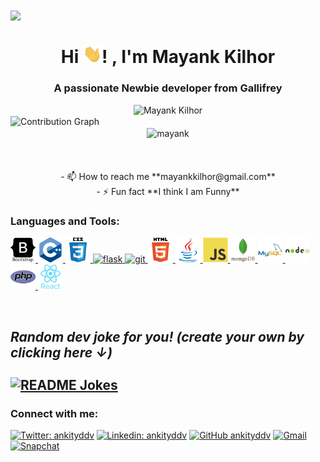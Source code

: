 
<img align="center" src="https://github.com/MayankKilhor/MayankKilhor/blob/main/gif/mayank.jpg">
<h1 align="center">Hi <developers/> <img src="https://github.com/MayankKilhor/MayankKilhor/blob/main/gifs/Hi.gif" width="30px">! , I'm Mayank Kilhor</h1>
<h3 align="center">A passionate Newbie developer from Gallifrey</h3>
<div align="center"><img src="https://github-readme-streak-stats.herokuapp.com/?user=MayankKilhor&" alt="Mayank Kilhor" /></div>
<img src="https://activity-graph.herokuapp.com/graph?username=MayankKilhor&theme=xcode" alt="Contribution Graph" align="center" />
<div align="center" width="50">
  

<div align="center">
<img align="center" src="https://github-readme-stats.vercel.app/api?username=MayankKilhor&include_all_commits=true&count_private=true&show_icons=true&line_height=20&title_color=7A7ADB&icon_color=2234AE&text_color=D3D3D3&bg_color=0,000000,130F40" alt="mayank">

</br>


</div>
</div>

</br>
</br>
</br>
<div align="center" width="50">
  
<div>
- 📫 How to reach me **mayankkilhor@gmail.com**
</div>
- ⚡ Fun fact **I think I am Funny**
</br>


<!-- [![Facebook](https://img.shields.io/badge/Facebook-add-blue.svg?logo=facebook&logoColor=white)](https://www.facebook.com/profile.php?id=100033206252956) -->
<!-- [![Instagram](https://img.shields.io/badge/Instagram-follow-purple.svg?logo=instagram&logoColor=white)](https://www.instagram.com/thedrunkcoder/) -->
<!-- <a href="https://twitter.com/RoryAim" target="blank"><img align="center" src="https://cdn.jsdelivr.net/npm/simple-icons@3.0.1/icons/twitter.svg" color="white" alt="RoryWillAim" height="30" width="40" /></a>
</p>
<p align="left"> <a href="https://twitter.com/RoryAim" target="blank"><img src="https://img.shields.io/twitter/follow/RoryAim?logo=twitter&style=for-the-badge" alt="RoryAim" /></a> </p> -->
</div>
<h3 align="left">Languages and Tools:</h3>
<p align="left"> <a href="https://getbootstrap.com" target="_blank"> <img src="https://raw.githubusercontent.com/devicons/devicon/master/icons/bootstrap/bootstrap-plain-wordmark.svg" alt="bootstrap" width="40" height="40"/> </a> <a href="https://www.w3schools.com/cpp/" target="_blank"> <img src="https://raw.githubusercontent.com/devicons/devicon/master/icons/cplusplus/cplusplus-original.svg" alt="cplusplus" width="40" height="40"/> </a> <a href="https://www.w3schools.com/css/" target="_blank"> <img src="https://raw.githubusercontent.com/devicons/devicon/master/icons/css3/css3-original-wordmark.svg" alt="css3" width="40" height="40"/> </a> <a href="https://flask.palletsprojects.com/" target="_blank"> <img src="https://www.vectorlogo.zone/logos/pocoo_flask/pocoo_flask-icon.svg" alt="flask" width="40" height="40"/> </a> <a href="https://git-scm.com/" target="_blank"> <img src="https://www.vectorlogo.zone/logos/git-scm/git-scm-icon.svg" alt="git" width="40" height="40"/> </a> <a href="https://www.w3.org/html/" target="_blank"> <img src="https://raw.githubusercontent.com/devicons/devicon/master/icons/html5/html5-original-wordmark.svg" alt="html5" width="40" height="40"/> </a> <a href="https://www.java.com" target="_blank"> <img src="https://raw.githubusercontent.com/devicons/devicon/master/icons/java/java-original.svg" alt="java" width="40" height="40"/> </a> <a href="https://developer.mozilla.org/en-US/docs/Web/JavaScript" target="_blank"> <img src="https://raw.githubusercontent.com/devicons/devicon/master/icons/javascript/javascript-original.svg" alt="javascript" width="40" height="40"/> </a> <a href="https://www.mongodb.com/" target="_blank"> <img src="https://raw.githubusercontent.com/devicons/devicon/master/icons/mongodb/mongodb-original-wordmark.svg" alt="mongodb" width="40" height="40"/> </a> <a href="https://www.mysql.com/" target="_blank"> <img src="https://raw.githubusercontent.com/devicons/devicon/master/icons/mysql/mysql-original-wordmark.svg" alt="mysql" width="40" height="40"/> </a> <a href="https://nodejs.org" target="_blank"> <img src="https://raw.githubusercontent.com/devicons/devicon/master/icons/nodejs/nodejs-original-wordmark.svg" alt="nodejs" width="40" height="40"/> </a> <a href="https://www.php.net" target="_blank"> <img src="https://raw.githubusercontent.com/devicons/devicon/master/icons/php/php-original.svg" alt="php" width="40" height="40"/> </a> <a href="https://reactjs.org/" target="_blank"> <img src="https://raw.githubusercontent.com/devicons/devicon/master/icons/react/react-original-wordmark.svg" alt="react" width="40" height="40"/> </a> </p>

</br>


<i>Random dev joke for you! (create your own by clicking here ↓)</i><br>
</br>
<a href="https://readme-jokes.vercel.app"><img align="center" src="https://readme-jokes.vercel.app/api?bgColor=%23073b4c&textColor=%2306d6a0&aColor=%2306d6a0&borderColor=%2306d6a0" alt="README Jokes"></a>
---
<h3 align="left">Connect with me:</h3>
<div align="left">

[![Twitter: ankityddv](https://img.shields.io/twitter/follow/RoryAim?style=social)](https://twitter.com/RoryAim)
[![Linkedin: ankityddv](https://img.shields.io/badge/-Mayank-blue?style=flat-square&logo=Linkedin&logoColor=white&link=https://www.linkedin.com/in/mayank-kilhor-4273a6142/)](https://www.linkedin.com/in/mayank-kilhor-4273a6142/)
[![GitHub ankityddv](https://img.shields.io/github/followers/MayankKilhor?label=follow&style=social)](https://github.com/MayankKilhor)
[![Gmail](https://img.shields.io/badge/%20-Send%20Mail-black?color=14171A&labelColor=ef5350&logo=gmail&logoColor=ffffff)](mailto:mayankkilhor@gmail.com?subject=From%20GitHub&body=Hi,%20there.%20Found%20you%20from%20GitHub.)
[![Snapchat](https://img.shields.io/badge/Snapchat-add-yellow.svg?logo=snapchat&logoColor=white)](https://www.snapchat.com/add/mickykilhor7)
